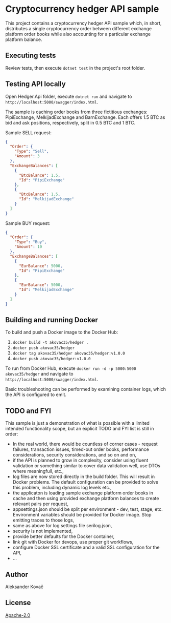 # Cryptocurrency hedger API sample

This project contains a cryptocurrency hedger API sample which, in short, distributes a single cryptocurrency order between different exchange platform order books while also accounting for a particular exchange platform balance.

## Executing tests

Review tests, then execute ```dotnet test``` in the project's root folder.

## Testing API locally

Open Hedger.Api folder, execute ```dotnet run``` and navigate to `http://localhost:5000/swagger/index.html`.

The sample is caching order books from three fictitious exchanges: PipiExchange, MelkijadExchange and BarnExchange. Each offers 1.5 BTC as bid and ask positions, respectively, split in 0.5 BTC and 1 BTC.

Sample SELL request:

```json
{
  "Order": {
    "Type": "Sell",
    "Amount": 3
  },
  "ExchangeBalances": [
    {
      "BtcBalance": 1.5,
      "Id": "PipiExchange"
    },
	{
      "BtcBalance": 1.5,
      "Id": "MelkijadExchange"
    }
  ]
}
```

Sample BUY request:

```json
{
  "Order": {
    "Type": "Buy",
    "Amount": 10
  },
  "ExchangeBalances": [
    {
      "EurBalance": 5000,
      "Id": "PipiExchange"
    },
	{
      "EurBalance": 5000,
      "Id": "MelkijadExchange"
    }
  ]
}
```

## Building and running Docker

To build and push a Docker image to the Docker Hub:

1) `docker build -t akovac35/hedger .`
2) `docker push akovac35/hedger`
3) `docker tag akovac35/hedger akovac35/hedger:v1.0.0`
4) `docker push akovac35/hedger:v1.0.0`

To run from Docker Hub, execute `docker run -d -p 5000:5000 akovac35/hedger` and navigate to `http://localhost:5000/swagger/index.html`.

Basic troubleshooting can be performed by examining container logs, which the API is configured to emit.

## TODO and FYI

This sample is just a demonstration of what is possible with a limited intended functionality scope, but an explicit TODO and FYI list is still in order:

* In the real world, there would be countless of corner cases - request failures, transaction issues, timed-out order books, performance considerations, security considerations, and so on and on,
* if the API is planned to grow in complexity, consider using fluent validation or something similar to cover data validation well, use DTOs where meaningfull, etc.,
* log files are now stored directly in the build folder. This will result in Docker problems. The default configuration can be provided to solve this problem, including dynamic log levels etc.,
* the applicaton is loading sample exchange platform order books in cache and then using provided exchange platform balances to create relevant pairs per request,
* appsettings.json should be split per environment - dev, test, stage, etc. Environment variables should be provided for Docker image. Stop emitting traces to those logs,
* same as above for log settings file serilog.json,
* security is not implemented,
* provide better defaults for the Docker container,
* link git with Docker for devops, use proper git workflows,
* configure Docker SSL certificate and a valid SSL configuration for the API,
* ...

## Author

Aleksander Kovač

## License
[Apache-2.0](LICENSE)
